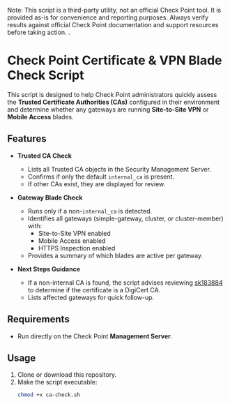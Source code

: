 Note: This script is a third-party utility, not an official Check Point tool. It is provided as-is for convenience and reporting purposes. Always verify results against official Check Point documentation and support resources before taking action.
.
# Check Point Certificate & VPN Blade Check Script

This script is designed to help Check Point administrators quickly assess the **Trusted Certificate Authorities (CAs)** configured in their environment and determine whether any gateways are running **Site-to-Site VPN** or **Mobile Access** blades.

## Features

- **Trusted CA Check**
  - Lists all Trusted CA objects in the Security Management Server.
  - Confirms if only the default `internal_ca` is present.
  - If other CAs exist, they are displayed for review.

- **Gateway Blade Check**
  - Runs only if a non-`internal_ca` is detected.
  - Identifies all gateways (simple-gateway, cluster, or cluster-member) with:
    - Site-to-Site VPN enabled
    - Mobile Access enabled
    - HTTPS Inspection enabled
  - Provides a summary of which blades are active per gateway.

- **Next Steps Guidance**
  - If a non-internal CA is found, the script advises reviewing [sk183884](https://support.checkpoint.com/results/sk/sk183884) to determine if the certificate is a DigiCert CA.
  - Lists affected gateways for quick follow-up.

## Requirements

- Run directly on the Check Point **Management Server**.


## Usage

1. Clone or download this repository.
2. Make the script executable:
   ```bash
   chmod +x ca-check.sh
